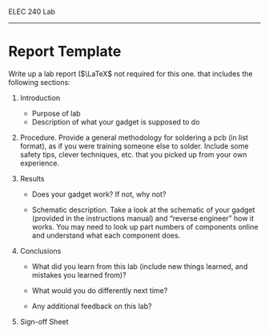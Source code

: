 ELEC 240 Lab

------------------------------------------------------------------------

# Report Template

Write up a lab report ($\LaTeX$ not required for this one. that includes the
following sections:

1. Introduction

    * Purpose of lab
    * Description of what your gadget is supposed to do

2. Procedure. Provide a general methodology for soldering a pcb (in
    list format), as if you were training someone else to solder.
    Include some safety tips, clever techniques, etc. that you
    picked up from your own experience.

3. Results

    *  Does your gadget work? If not, why not?
    
    * Schematic description. Take a look at the schematic of your
        gadget (provided in the instructions manual) and “reverse
        engineer” how it works. You may need to look up part numbers
        of components online and understand what each
        component does.

4. Conclusions

    * What did you learn from this lab (include new things
      learned, and mistakes you learned from)?
    
    * What would you do differently next time?
    
    * Any additional feedback on this lab?

5. Sign-off Sheet
